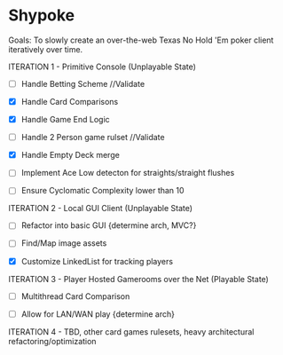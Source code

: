 # Shypoke
Goals: To slowly create an over-the-web Texas No Hold 'Em poker client iteratively over time.


ITERATION 1 - Primitive Console (Unplayable State)
- [ ] Handle Betting Scheme											//Validate
- [X] Handle Card Comparisons 
- [X] Handle Game End Logic
- [ ] Handle 2 Person game rulset									//Validate
- [X] Handle Empty Deck merge
- [ ] Implement Ace Low detecton for straights/straight flushes
- [ ] Ensure Cyclomatic Complexity lower than 10


ITERATION 2 - Local GUI Client (Unplayable State)
- [ ] Refactor into basic GUI {determine arch, MVC?}
- [ ] Find/Map image assets
- [X] Customize LinkedList for tracking players


ITERATION 3 - Player Hosted Gamerooms over the Net (Playable State)
- [ ] Multithread Card Comparison
- [ ] Allow for LAN/WAN play {determine arch}


ITERATION 4 - TBD, other card games rulesets, heavy architectural refactoring/optimization
